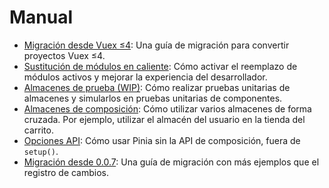 # Manual

- [Migración desde Vuex ≤4](./migration-vuex.md): Una guía de migración para convertir proyectos Vuex ≤4.
- [Sustitución de módulos en caliente](./hot-module-replacement.md): Cómo activar el reemplazo de módulos activos y mejorar la experiencia del desarrollador.
- [Almacenes de prueba (WIP)](./testing.md): Cómo realizar pruebas unitarias de almacenes y simularlos en pruebas unitarias de componentes.
- [Almacenes de composición](./composing-stores.md): Cómo utilizar varios almacenes de forma cruzada. Por ejemplo, utilizar el almacén del usuario en la tienda del carrito.
- [Opciones API](./options-api.md): Cómo usar Pinia sin la API de composición, fuera de `setup()`.
- [Migración desde 0.0.7](./migration-0-0-7.md): Una guía de migración con más ejemplos que el registro de cambios.
